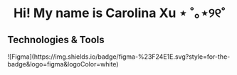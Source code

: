<h1 align="center"> Hi! My name is Carolina Xu ⋆ ˚｡⋆୨୧˚</h1>

<h2> Technologies & Tools</h2>
<p>
  	![Figma](https://img.shields.io/badge/figma-%23F24E1E.svg?style=for-the-badge&logo=figma&logoColor=white)
</p>
